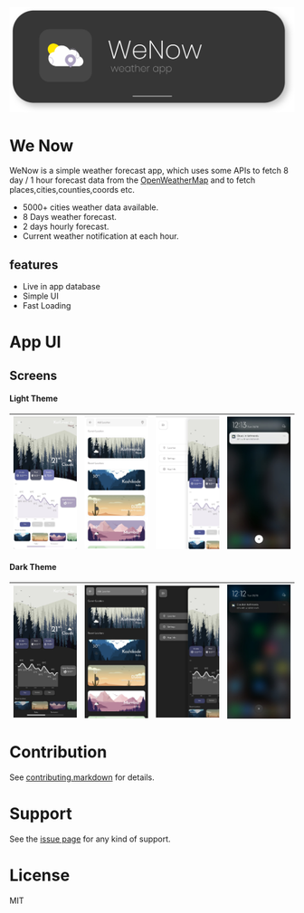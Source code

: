 
<p align="center">
<img src="https://raw.githubusercontent.com/xidhu/weNow-App/master/lib/assets/repo/app_banner.svg?token=APOIDJDNTCIVRQ2DTOHNBLLAVPXGC" width=700>
</p>



# We Now
WeNow is a simple weather forecast app, which uses some APIs to fetch 8 day / 1 hour forecast data from the [OpenWeatherMap](https://openweathermap.org/forecast5) and to fetch places,cities,counties,coords etc.


* 5000+ cities weather data available.
* 8 Days weather forecast.
* 2 days hourly forecast.
* Current weather notification at each hour.

## features
* Live in app database
* Simple UI
* Fast Loading

# App UI

## Screens


#### Light Theme



| <img align="left" alt="Splash Screen" src="https://raw.githubusercontent.com/xidhu/weNow-App/master/lib/assets/repo/main_light.jpg?token=APOIDJEVSLIIKPKRKS6NECDAV6QGG" width="250px" /> | <img align="left" alt="Main Screen" src="https://raw.githubusercontent.com/xidhu/weNow-App/master/lib/assets/repo/loc_light.jpg?token=APOIDJBQ37ZLHILX5BS2P73AV6QQK" width="250px" /> | <img align="left" alt="Location Screen" src="https://raw.githubusercontent.com/xidhu/weNow-App/master/lib/assets/repo/side_light.jpg?token=APOIDJFMQWEOWR4GML2A4WTAV6QTU" width="250px" /> | <img align="left" alt="Side View" src="https://raw.githubusercontent.com/xidhu/weNow-App/master/lib/assets/repo/noti_light.jpg?token=APOIDJCZYHK76XETSYEYQRDAV6SZE" width="250px" /> |
| -------------------------------------------------------------------------------------------------------------------------------------------------- | ---------------------------------------------------------------------------------------------------------------------------------------------------- | ------------------------------------------------------------------------------------------------------------------------------------------------ | --------------------------------------------------------------------------------------------------------------------------------------------------- |
#### Dark Theme



<img align="left" alt="Splash Screen" src="https://raw.githubusercontent.com/xidhu/weNow-App/master/lib/assets/repo/main_dark.jpg?token=APOIDJA46ANXYB2QTGV6VJTAV6Q4Y" width="250px" /> | <img align="left" alt="Main Screen" src="https://raw.githubusercontent.com/xidhu/weNow-App/master/lib/assets/repo/loc_dark.jpg?token=APOIDJBEIJ2YJLHICFYP5JLAV6Q3E" width="250px" /> | <img align="left" alt="Location Screen" src="https://raw.githubusercontent.com/xidhu/weNow-App/master/lib/assets/repo/side_dark.jpg?token=APOIDJAX5YWT3LHVIDTYMJTAV6RA6" width="250px" /> | <img align="left" alt="Side View" src="https://raw.githubusercontent.com/xidhu/weNow-App/master/lib/assets/repo/noti_dark.jpg?token=APOIDJDQLGI4LKCEVGXSWHDAV6S4S" width="250px" /> |
| -------------------------------------------------------------------------------------------------------------------------------------------------- | ---------------------------------------------------------------------------------------------------------------------------------------------------- | ------------------------------------------------------------------------------------------------------------------------------------------------ | --------------------------------------------------------------------------------------------------------------------------------------------------- |




# Contribution

See [contributing.markdown][5] for details.

# Support

See  the [issue page][6]  for any kind of support.

# License

MIT 

[5]: https://github.com/xidhu/xidhu/blob/main/CONTRIBUTING.md
[6]: https://github.com/xidhu/weNow-App/issues
